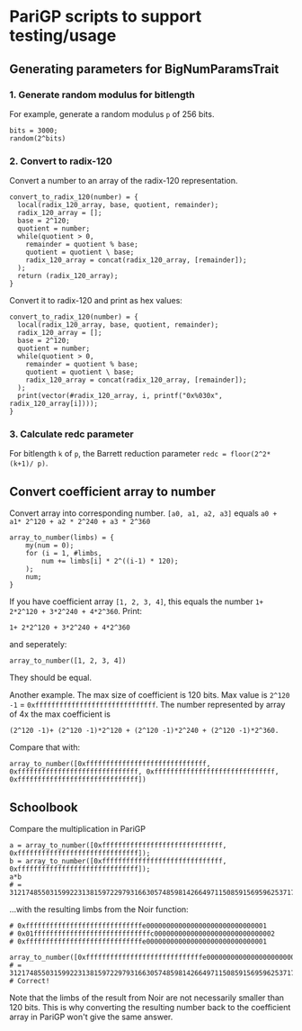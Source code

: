 # PariGP scripts to support testing/usage

## Generating parameters for BigNumParamsTrait

### 1. Generate random modulus for bitlength

For example, generate a random modulus `p` of 256 bits. 
```
bits = 3000;
random(2^bits)
```

### 2. Convert to radix-120

Convert a number to an array of the radix-120 representation. 
```
convert_to_radix_120(number) = {
  local(radix_120_array, base, quotient, remainder);
  radix_120_array = [];
  base = 2^120;
  quotient = number;
  while(quotient > 0,
    remainder = quotient % base;
    quotient = quotient \ base;
    radix_120_array = concat(radix_120_array, [remainder]);
  );
  return (radix_120_array);
}
```

Convert it to radix-120 and print as hex values:
```
convert_to_radix_120(number) = {
  local(radix_120_array, base, quotient, remainder);
  radix_120_array = [];
  base = 2^120;
  quotient = number;
  while(quotient > 0,
    remainder = quotient % base;
    quotient = quotient \ base;
    radix_120_array = concat(radix_120_array, [remainder]);
  );
  print(vector(#radix_120_array, i, printf("0x%030x", radix_120_array[i])));
}
```

### 3. Calculate redc parameter

For bitlength `k` of `p`, the Barrett reduction parameter `redc = floor(2^2*(k+1)/ p)`.

## Convert coefficient array to number
Convert array into corresponding number.
`[a0, a1, a2, a3]` equals `a0 + a1* 2^120 + a2 * 2^240 + a3 * 2^360`
```
array_to_number(limbs) = {
    my(num = 0);
    for (i = 1, #limbs,
        num += limbs[i] * 2^((i-1) * 120);
    );
    num;
}
```

If you have coefficient array `[1, 2, 3, 4]`, this equals the number `1+ 2*2^120 + 3*2^240 + 4*2^360`. 
Print:
```
1+ 2*2^120 + 3*2^240 + 4*2^360
```
and seperately:
```
array_to_number([1, 2, 3, 4])
```
They should be equal. 

Another example. The max size of coefficient is 120 bits. Max value is `2^120 -1` = `0xffffffffffffffffffffffffffffff`. The number represented by array of 4x the max coefficient is 
```
(2^120 -1)+ (2^120 -1)*2^120 + (2^120 -1)*2^240 + (2^120 -1)*2^360. 
```
Compare that with:
```
array_to_number([0xffffffffffffffffffffffffffffff, 0xffffffffffffffffffffffffffffff, 0xffffffffffffffffffffffffffffff, 0xffffffffffffffffffffffffffffff])
```

## Schoolbook

Compare the multiplication in PariGP
```
a = array_to_number([0xffffffffffffffffffffffffffffff, 0xffffffffffffffffffffffffffffff]);
b = array_to_number([0xffffffffffffffffffffffffffffff, 0xffffffffffffffffffffffffffffff]);
a*b
# = 3121748550315992231381597229793166305748598142664971150859156959625371735286071490563537443896896969673989899466438829144210059436075882721050625
```
...with the resulting limbs from the Noir function:
```
# 0xfffffffffffffffffffffffffffffe000000000000000000000000000001
# 0x01fffffffffffffffffffffffffffffc000000000000000000000000000002
# 0xfffffffffffffffffffffffffffffe000000000000000000000000000001
    
array_to_number([0xfffffffffffffffffffffffffffffe000000000000000000000000000001,0x01fffffffffffffffffffffffffffffc000000000000000000000000000002,0xfffffffffffffffffffffffffffffe000000000000000000000000000001])
# = 3121748550315992231381597229793166305748598142664971150859156959625371735286071490563537443896896969673989899466438829144210059436075882721050625
# Correct!
```
Note that the limbs of the result from Noir are not necessarily smaller than 120 bits. This is why converting the resulting number back to the coefficient array in PariGP won't give the same answer. 
